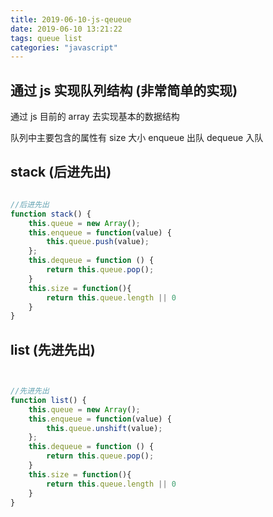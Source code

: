 ```yaml
---
title: 2019-06-10-js-qeueue
date: 2019-06-10 13:21:22
tags: queue list
categories: "javascript"
---
```


## 通过 js 实现队列结构 (非常简单的实现)

通过 js 目前的 array 去实现基本的数据结构

队列中主要包含的属性有
size 大小
enqueue 出队
dequeue 入队

## stack (后进先出)

```js

//后进先出
function stack() {
    this.queue = new Array();
    this.enqueue = function(value) {
        this.queue.push(value);
    };
    this.dequeue = function () {
        return this.queue.pop();
    }
    this.size = function(){
        return this.queue.length || 0
    }
}

```

## list (先进先出)

```js


//先进先出
function list() {
    this.queue = new Array();
    this.enqueue = function(value) {
        this.queue.unshift(value);
    };
    this.dequeue = function () {
        return this.queue.pop();
    }
    this.size = function(){
        return this.queue.length || 0
    }
}

```
